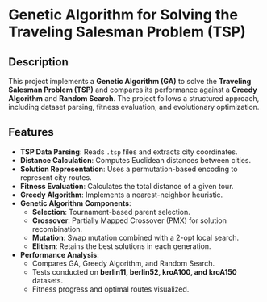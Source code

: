 # **Genetic Algorithm for Solving the Traveling Salesman Problem (TSP)**

## **Description**
This project implements a **Genetic Algorithm (GA)** to solve the **Traveling Salesman Problem (TSP)** and compares its performance against a **Greedy Algorithm** and **Random Search**. The project follows a structured approach, including dataset parsing, fitness evaluation, and evolutionary optimization.

## **Features**
- **TSP Data Parsing**: Reads `.tsp` files and extracts city coordinates.
- **Distance Calculation**: Computes Euclidean distances between cities.
- **Solution Representation**: Uses a permutation-based encoding to represent city routes.
- **Fitness Evaluation**: Calculates the total distance of a given tour.
- **Greedy Algorithm**: Implements a nearest-neighbor heuristic.
- **Genetic Algorithm Components**:
  - **Selection**: Tournament-based parent selection.
  - **Crossover**: Partially Mapped Crossover (PMX) for solution recombination.
  - **Mutation**: Swap mutation combined with a 2-opt local search.
  - **Elitism**: Retains the best solutions in each generation.
- **Performance Analysis**:
  - Compares GA, Greedy Algorithm, and Random Search.
  - Tests conducted on **berlin11, berlin52, kroA100, and kroA150** datasets.
  - Fitness progress and optimal routes visualized.